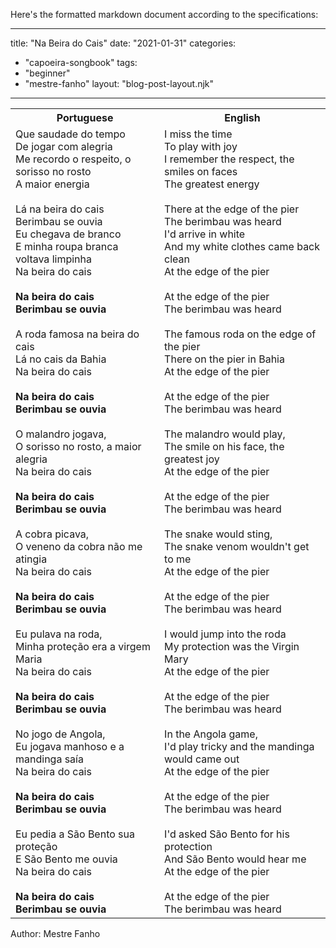 Here's the formatted markdown document according to the specifications:

---
title: "Na Beira do Cais"
date: "2021-01-31"
categories: 
  - "capoeira-songbook"
tags: 
  - "beginner"
  - "mestre-fanho"
layout: "blog-post-layout.njk"
---

<table class="capoeira-table">
    <tr class="header-row">
        <th>Portuguese</th>
        <th>English</th>
    </tr>
    <tr>
        <td>Que saudade do tempo<br>
De jogar com alegria<br>
Me recordo o respeito, o sorisso no rosto<br>
A maior energia<br>
<br>
Lá na beira do cais<br>
Berimbau se ouvia<br>
Eu chegava de branco<br>
E minha roupa branca voltava limpinha<br>
Na beira do cais<br>
<br>
<strong>Na beira do cais<br>
Berimbau se ouvia</strong><br>
<br>
A roda famosa na beira do cais<br>
Lá no cais da Bahia<br>
Na beira do cais<br>
<br>
<strong>Na beira do cais<br>
Berimbau se ouvia</strong><br>
<br>
O malandro jogava,<br>
O sorisso no rosto, a maior alegria<br>
Na beira do cais<br>
<br>
<strong>Na beira do cais<br>
Berimbau se ouvia</strong><br>
<br>
A cobra picava,<br>
O veneno da cobra não me atingia<br>
Na beira do cais<br>
<br>
<strong>Na beira do cais<br>
Berimbau se ouvia</strong><br>
<br>
Eu pulava na roda,<br>
Minha proteção era a virgem Maria<br>
Na beira do cais<br>
<br>
<strong>Na beira do cais<br>
Berimbau se ouvia</strong><br>
<br>
No jogo de Angola,<br>
Eu jogava manhoso e a mandinga saía<br>
Na beira do cais<br>
<br>
<strong>Na beira do cais<br>
Berimbau se ouvia</strong><br>
<br>
Eu pedia a São Bento sua proteção<br>
E São Bento me ouvia<br>
Na beira do cais<br>
<br>
<strong>Na beira do cais<br>
Berimbau se ouvia</strong></td>
        <td>I miss the time<br>
To play with joy<br>
I remember the respect, the smiles on faces<br>
The greatest energy<br>
<br>
There at the edge of the pier<br>
The berimbau was heard<br>
I'd arrive in white<br>
And my white clothes came back clean<br>
At the edge of the pier<br>
<br>
At the edge of the pier<br>
The berimbau was heard<br>
<br>
The famous roda on the edge of the pier<br>
There on the pier in Bahia<br>
At the edge of the pier<br>
<br>
At the edge of the pier<br>
The berimbau was heard<br>
<br>
The malandro would play,<br>
The smile on his face, the greatest joy<br>
At the edge of the pier<br>
<br>
At the edge of the pier<br>
The berimbau was heard<br>
<br>
The snake would sting,<br>
The snake venom wouldn't get to me<br>
At the edge of the pier<br>
<br>
At the edge of the pier<br>
The berimbau was heard<br>
<br>
I would jump into the roda<br>
My protection was the Virgin Mary<br>
At the edge of the pier<br>
<br>
At the edge of the pier<br>
The berimbau was heard<br>
<br>
In the Angola game,<br>
I'd play tricky and the mandinga would came out<br>
At the edge of the pier<br>
<br>
At the edge of the pier<br>
The berimbau was heard<br>
<br>
I'd asked São Bento for his protection<br>
And São Bento would hear me<br>
At the edge of the pier<br>
<br>
At the edge of the pier<br>
The berimbau was heard</td>
    </tr>
</table>

<figcaption>
Author: Mestre Fanho
</figcaption>